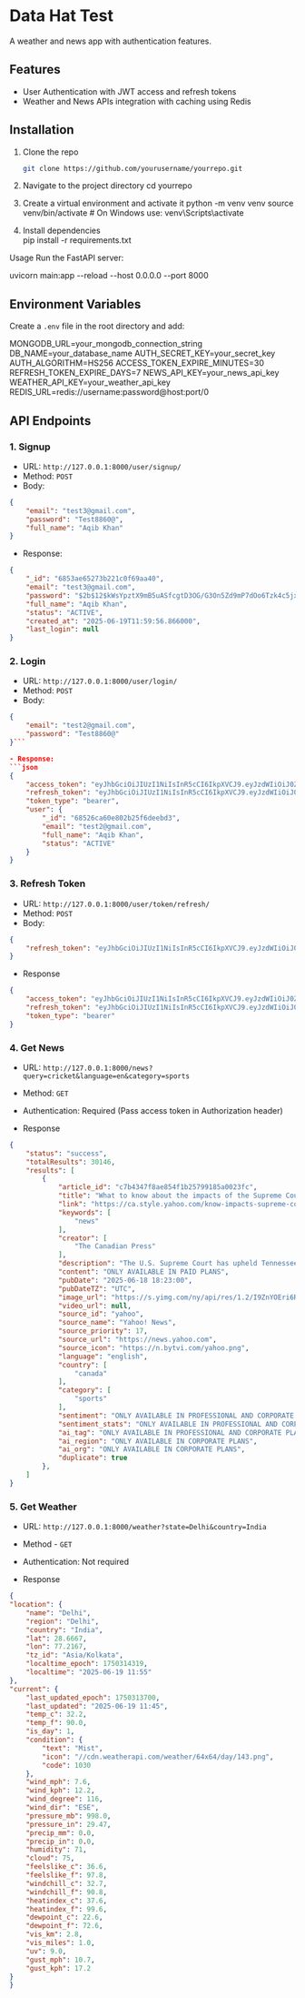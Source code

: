 # Data Hat Test

A weather and news app with authentication features.

## Features

- User Authentication with JWT access and refresh tokens
- Weather and News APIs integration with caching using Redis

## Installation

1. Clone the repo
   ```bash
   git clone https://github.com/yourusername/yourrepo.git

2. Navigate to the project directory
    cd yourrepo

3. Create a virtual environment and activate it
    python -m venv venv
    source venv/bin/activate  # On Windows use: venv\Scripts\activate

4. Install dependencies    
    pip install -r requirements.txt

Usage
Run the FastAPI server:

uvicorn main:app --reload --host 0.0.0.0 --port 8000

## Environment Variables

Create a `.env` file in the root directory and add:

MONGODB_URL=your_mongodb_connection_string
DB_NAME=your_database_name
AUTH_SECRET_KEY=your_secret_key
AUTH_ALGORITHM=HS256
ACCESS_TOKEN_EXPIRE_MINUTES=30
REFRESH_TOKEN_EXPIRE_DAYS=7
NEWS_API_KEY=your_news_api_key
WEATHER_API_KEY=your_weather_api_key
REDIS_URL=redis://username:password@host:port/0


## API Endpoints

### 1. Signup
- URL: `http://127.0.0.1:8000/user/signup/`
- Method: `POST`
- Body:

```json
{
    "email": "test3@gmail.com",
    "password": "Test8860@",
    "full_name": "Aqib Khan"
}
```

- Response:
```json
{
    "_id": "6853ae65273b221c0f69aa40",
    "email": "test3@gmail.com",
    "password": "$2b$12$kWsYpztX9mB5uASfcgtD3OG/G3On5Zd9mP7dOo6Tzk4c5jxTFGRba",
    "full_name": "Aqib Khan",
    "status": "ACTIVE",
    "created_at": "2025-06-19T11:59:56.866000",
    "last_login": null
}
```

### 2. Login
- URL: `http://127.0.0.1:8000/user/login/`
- Method: `POST`
- Body:

```json
{
    "email": "test2@gmail.com",
    "password": "Test8860@"
}```

- Response:
```json
{
    "access_token": "eyJhbGciOiJIUzI1NiIsInR5cCI6IkpXVCJ9.eyJzdWIiOiJ0ZXN0MkBnbWFpbC5jb20iLCJpZCI6IjY4NTI2Y2E2MGU4MDJiMjVmNmRlZWJkMyIsImV4cCI6MTc1MDQxOTcyMH0.fFVo2wsvWQrUPM-_RRYLb5W7C-dU6mbLpg2Z-lzd_lk",
    "refresh_token": "eyJhbGciOiJIUzI1NiIsInR5cCI6IkpXVCJ9.eyJzdWIiOiJ0ZXN0MkBnbWFpbC5jb20iLCJpZCI6IjY4NTI2Y2E2MGU4MDJiMjVmNmRlZWJkMyIsImV4cCI6MTc1MDkzODEyMH0.jm5QYk79W4kS4Bceb9wwt96jY2FKUJsZT4fVB7awxAk",
    "token_type": "bearer",
    "user": {
        "_id": "68526ca60e802b25f6deebd3",
        "email": "test2@gmail.com",
        "full_name": "Aqib Khan",
        "status": "ACTIVE"
    }
}
```

### 3. Refresh Token
- URL: `http://127.0.0.1:8000/user/token/refresh/`
- Method: `POST`
- Body: 
```json
{
    "refresh_token": "eyJhbGciOiJIUzI1NiIsInR5cCI6IkpXVCJ9.eyJzdWIiOiJ0ZXN0MkBnbWFpbC5jb20iLCJpZCI6IjY4NTI2Y2E2MGU4MDJiMjVmNmRlZWJkMyIsImV4cCI6MTc1MDkzODEyMH0.jm5QYk79W4kS4Bceb9wwt96jY2FKUJsZT4fVB7awxAk"
}
```

- Response
```json
{
    "access_token": "eyJhbGciOiJIUzI1NiIsInR5cCI6IkpXVCJ9.eyJzdWIiOiJ0ZXN0MkBnbWFpbC5jb20iLCJpZCI6IjY4NTI2Y2E2MGU4MDJiMjVmNmRlZWJkMyIsImV4cCI6MTc1MDQyMDI2M30.sGhhNVvp-SQ5Tp4fdGPLr6_SjE2uc6KGAyNWXmSPMXU",
    "refresh_token": "eyJhbGciOiJIUzI1NiIsInR5cCI6IkpXVCJ9.eyJzdWIiOiJ0ZXN0MkBnbWFpbC5jb20iLCJpZCI6IjY4NTI2Y2E2MGU4MDJiMjVmNmRlZWJkMyIsImV4cCI6MTc1MDkzODY2M30.ev5_-Ta-j3Axp5SQceMnUYwAjj7DddrGhFUqBcWXypY",
    "token_type": "bearer"
}
```

### 4. Get News
- URL: `http://127.0.0.1:8000/news?query=cricket&language=en&category=sports`
- Method: `GET`
- Authentication: Required (Pass access token in Authorization header)

- Response
```json
{
    "status": "success",
    "totalResults": 30146,
    "results": [
        {
            "article_id": "c7b4347f8ae854f1b25799185a0023fc",
            "title": "What to know about the impacts of the Supreme Court's ruling on transgender care for youth",
            "link": "https://ca.style.yahoo.com/know-impacts-supreme-courts-ruling-170054306.html",
            "keywords": [
                "news"
            ],
            "creator": [
                "The Canadian Press"
            ],
            "description": "The U.S. Supreme Court has upheld Tennessee's ban on gender-affirming surgery for transgender youth in a ruling that’s likely to reverberate across the country.",
            "content": "ONLY AVAILABLE IN PAID PLANS",
            "pubDate": "2025-06-18 18:23:00",
            "pubDateTZ": "UTC",
            "image_url": "https://s.yimg.com/ny/api/res/1.2/I9ZnYOEri6REA4k4TrB5NQ--/YXBwaWQ9aGlnaGxhbmRlcjt3PTEyMDA7aD04MDA-/https://media.zenfs.com/en/cp_lifestyle_556/dae14b12f4bf5f41a10875e85e52e0e4",
            "video_url": null,
            "source_id": "yahoo",
            "source_name": "Yahoo! News",
            "source_priority": 17,
            "source_url": "https://news.yahoo.com",
            "source_icon": "https://n.bytvi.com/yahoo.png",
            "language": "english",
            "country": [
                "canada"
            ],
            "category": [
                "sports"
            ],
            "sentiment": "ONLY AVAILABLE IN PROFESSIONAL AND CORPORATE PLANS",
            "sentiment_stats": "ONLY AVAILABLE IN PROFESSIONAL AND CORPORATE PLANS",
            "ai_tag": "ONLY AVAILABLE IN PROFESSIONAL AND CORPORATE PLANS",
            "ai_region": "ONLY AVAILABLE IN CORPORATE PLANS",
            "ai_org": "ONLY AVAILABLE IN CORPORATE PLANS",
            "duplicate": true
        },
    ]
}
```

### 5. Get Weather 
- URL: `http://127.0.0.1:8000/weather?state=Delhi&country=India`
- Method - `GET`

- Authentication: Not required
- Response
```json
{
"location": {
    "name": "Delhi",
    "region": "Delhi",
    "country": "India",
    "lat": 28.6667,
    "lon": 77.2167,
    "tz_id": "Asia/Kolkata",
    "localtime_epoch": 1750314319,
    "localtime": "2025-06-19 11:55"
},
"current": {
    "last_updated_epoch": 1750313700,
    "last_updated": "2025-06-19 11:45",
    "temp_c": 32.2,
    "temp_f": 90.0,
    "is_day": 1,
    "condition": {
        "text": "Mist",
        "icon": "//cdn.weatherapi.com/weather/64x64/day/143.png",
        "code": 1030
    },
    "wind_mph": 7.6,
    "wind_kph": 12.2,
    "wind_degree": 116,
    "wind_dir": "ESE",
    "pressure_mb": 998.0,
    "pressure_in": 29.47,
    "precip_mm": 0.0,
    "precip_in": 0.0,
    "humidity": 71,
    "cloud": 75,
    "feelslike_c": 36.6,
    "feelslike_f": 97.8,
    "windchill_c": 32.7,
    "windchill_f": 90.8,
    "heatindex_c": 37.6,
    "heatindex_f": 99.6,
    "dewpoint_c": 22.6,
    "dewpoint_f": 72.6,
    "vis_km": 2.8,
    "vis_miles": 1.0,
    "uv": 9.0,
    "gust_mph": 10.7,
    "gust_kph": 17.2
}
}
```
